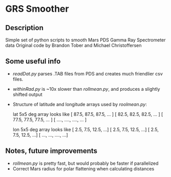 # GRS Smoother

## Description

Simple set of python scripts to smooth Mars PDS Gamma Ray Spectrometer data
Original code by Brandon Tober and Michael Christoffersen

## Some useful info

- *readDat.py* parses .TAB files from PDS and creates much friendlier csv files.

- *withinRad.py* is ~10x slower than *rollmean.py*, and produces a slightly shifted output

- Structure of latitude and longitude arrays used by *roolmean.py*:

    lat 5x5 deg array looks like
    [ 87.5, 87.5, 87.5, ... ]
    [ 82.5, 82.5, 82.5, ... ]
    [ 77.5, 77.5, 77.5, ... ]
    [ ...., ...., ...., ... ]

    lon 5x5 deg array looks like
    [ 2.5, 7.5, 12.5, ...]
    [ 2.5, 7.5, 12.5, ...]
    [ 2.5, 7.5, 12.5, ...]
    [ ..., ..., ...., ...]

## Notes, future improvements

- *rollmean.py* is pretty fast, but would probably be faster if parallelized
- Correct Mars radius for polar flattening when calculating distances